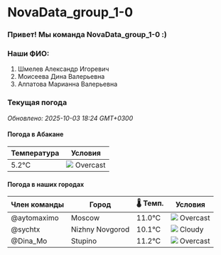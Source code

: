 # NovaData_group_1-0
### Привет! Мы команда NovaData_group_1-0 :)

### Наши ФИО:
1. Шмелев Александр Игоревич
2. Моисеева Дина Валерьевна
3. Алпатова Марианна Валерьевна

### Текущая погода
<!-- WEATHER:START -->
_Обновлено: 2025-10-03 18:24 GMT+0300_

#### Погода в Абакане

| Температура | Условия |
|-------------|----------|
| 5.2°C     | ![](https://cdn.weatherapi.com/weather/64x64/night/122.png) Overcast |

#### Погода в наших городах

| Член команды  | Город               | 🌡️ Темп.  | Условия          |
|---------------|---------------------|-----------|--------------------|
| @aytomaximo    | Moscow              |   11.0°C | ![](https://cdn.weatherapi.com/weather/64x64/night/122.png) Overcast     |
| @sychtx        | Nizhny Novgorod     |   10.1°C | ![](https://cdn.weatherapi.com/weather/64x64/night/119.png) Cloudy       |
| @Dina_Mo       | Stupino             |   11.2°C | ![](https://cdn.weatherapi.com/weather/64x64/night/122.png) Overcast     |

<!-- WEATHER:END -->
